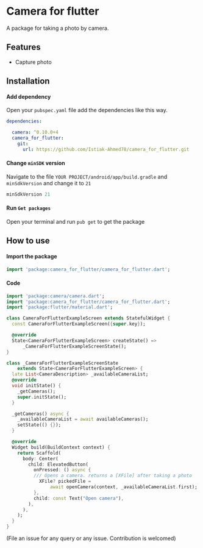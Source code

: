
# Camera for flutter
A package for taking a photo by camera.

## Features

* Capture photo

## Installation
#### Add dependency
Open  your `pubspec.yaml` file add the dependencies like this way.
```yaml
dependencies:

  camera: ^0.10.0+4
  camera_for_flutter:
    git:
      url: https://github.com/Istiak-Ahmed78/camera_for_flutter.git
```
#### Change `minSDK` version
Navigate to the file `YOUR PROJECT/android/app/build.gradle` and `minSdkVersion` and change it to `21`
```groovy
minSdkVersion 21
```

#### Run `Get packages`
Open your terminal and run `pub get` to get the package
## How to use
#### Import the package
```dart
import 'package:camera_for_flutter/camera_for_flutter.dart';
```
#### Code
```dart
import 'package:camera/camera.dart';
import 'package:camera_for_flutter/camera_for_flutter.dart';
import 'package:flutter/material.dart';

class CameraForFlutterExampleScreen extends StatefulWidget {
  const CameraForFlutterExampleScreen({super.key});

  @override
  State<CameraForFlutterExampleScreen> createState() =>
      _CameraForFlutterExampleScreenState();
}

class _CameraForFlutterExampleScreenState
    extends State<CameraForFlutterExampleScreen> {
  late List<CameraDescription> _availableCameraList;
  @override
  void initState() {
    _getCameras();
    super.initState();
  }

  _getCameras() async {
    _availableCameraList = await availableCameras();
    setState(() {});
  }

  @override
  Widget build(BuildContext context) {
    return Scaffold(
      body: Center(
        child: ElevatedButton(
          onPressed: () async {
          /// Opens a camera. returns a [XFile] after taking a photo
            XFile? pickedFile =
                await openCamera(context, _availableCameraList.first);
          },
          child: const Text("Open camera"),
        ),
      ),
    );
  }
}

```
(File an issue for any query or any issue. Contribution is welcomed)
